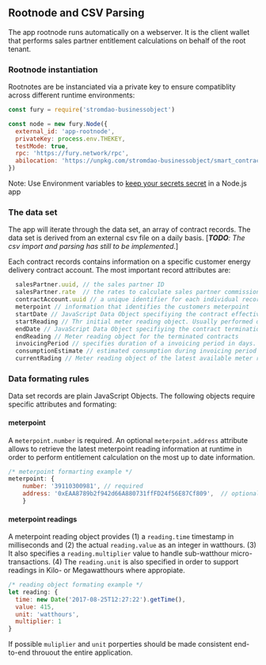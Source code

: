 ## Rootnode and CSV Parsing

The app rootnode runs automatically on a webserver. It is the client wallet that performs sales partner entitlement calculations on behalf of the root tenant. 

### Rootnode instantiation

Rootnotes are be instanciated via a private key to ensure compatiblity across different runtime environments:

```js
const fury = require('stromdao-businessobject')

const node = new fury.Node({
  external_id: 'app-rootnode',
  privateKey: process.env.THEKEY,
  testMode: true,
  rpc: 'https://fury.network/rpc',
  abilocation: 'https://unpkg.com/stromdao-businessobject/smart_contracts/'
})
```

Note: Use Environment variables to  [keep your secrets secret](https://medium.com/ibm-watson-data-lab/environment-variables-or-keeping-your-secrets-secret-in-a-node-js-app-99019dfff716) in a Node.js app

### The data set

The app will iterate through the data set, an array of contract records. The data set is derived from an external csv file on a daily basis. [_**TODO**: The csv import and parsing has still to be implemented_.]

Each contract records contains information on a specific customer energy delivery contract account. The most important record attributes are:

```js
  salesPartner.uuid, // the sales partner ID
  salesPartner.rate  // the rates to calculate sales partner commission entitlement for the record / contract at hand
  contractAccount.uuid // a unique identifier for each individual record / contract
  meterpoint // information that identifies the customers meterpoint
  startDate // JavaScript Data Object specifiying the contract effective date
  startReading // Thr initial meter reading object. Usually performed done at the contract effective date.
  endDate // JavaScript Data Object specifiying the contract termination date, if not specified the value should be 9999-12-31T23:59:59 or undefined
  endReading // Meter reading object for the terminated contracts
  invoicingPeriod // specifies duration of a invoicing period in days. Should default to 365
  consumptionEstimate // estimated consumption during invoicing period in watthours
  currentRading // Meter reading object of the latest available meter reading
```

### Data formating rules

Data set records are plain JavaScript Objects. The following objects require specific attributes and formating:

#### meterpoint
A `meterpoint.number` is required. An optional `meterpoint.address` attribute allows to retrieve the latest meterpoint reading information at runtime in order to perform entitlement calculation on the most up to date information.

```js
/* meterpoint formarting example */
meterpoint: {
    number: '39110300981', // required
    address: '0xEAA8789b2f942d66A880731ffFD24f56E87Cf809',  // optional
    }
```

#### meterpoint readings

A meterpoint reading object provides (1) a `reading.time` timestamp in milliseconds and (2) the actual `reading.value` as an integer in watthours. (3) It also specifies a `reading.multiplier` value to handle sub-watthour micro-transactions. (4) The `reading.unit` is also specified in order to support readings in Kilo- or Megawatthours where appropiate. 
```js
/* reading object formating example */
let reading: {
  time: new Date('2017-08-25T12:27:22').getTime(),
  value: 415,
  unit: 'watthours',
  multiplier: 1
}
```
If possible `muliplier` and `unit` porperties should be made consistent end-to-end throuout the entire application.
